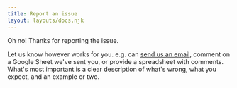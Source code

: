 ```yaml
---
title: Report an issue
layout: layouts/docs.njk
---
```


Oh no! Thanks for reporting the issue.

Let us know however works for you. e.g. can [send us an email](mailto:joe.mcarthur@oa.works), comment on a Google Sheet we've sent you, or provide a spreadsheet with comments. What's most important is a clear description of what's wrong, what you expect, and an example or two.
